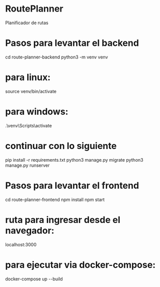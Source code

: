 # RoutePlanner
Planificador de rutas


# Pasos para levantar el backend
cd route-planner-backend
python3 -m venv venv
# para linux: 
source venv/bin/activate 
# para windows: 
.\venv\Scripts\activate
# continuar con lo siguiente
pip install -r requirements.txt
python3 manage.py migrate
python3 manage.py runserver

# Pasos para levantar el frontend
cd route-planner-frontend
npm install
npm start

# ruta para ingresar desde el navegador: 
localhost:3000



# para ejecutar via docker-compose:
docker-compose up --build
